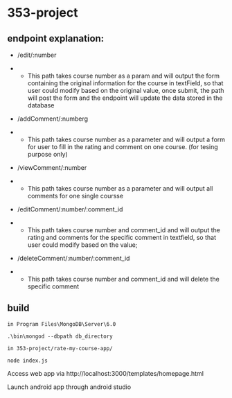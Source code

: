 # 353-project

## endpoint explanation:

- /edit/:number

- - This path takes course number as a param and will output the form containing the original information for the course in textField, so that user could modify based on the original value, once submit, the path will post the form and the endpoint will update the data stored in the database

- /addComment/:numberg

- - This path takes course number as a parameter and will output a form for user to fill in the rating and comment on one course. (for tesing purpose only)

- /viewComment/:number

- - This path takes course number as a parameter and will output all comments for one single coursse

- /editComment/:number/:comment_id

- - This path takes course number and comment_id and will output the rating and comments for the specific comment in textfield, so that user could modify based on the value;

- /deleteComment/:number/:comment_id

- - This path takes course number and comment_id and will delete the specific comment


## build
    in Program Files\MongoDB\Server\6.0

```
.\bin\mongod --dbpath db_directory
```

    in 353-project/rate-my-course-app/
    
```
node index.js
```
Access web app via http://localhost:3000/templates/homepage.html

Launch android app through android studio